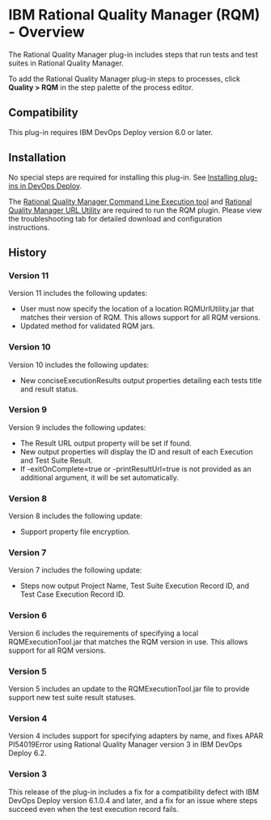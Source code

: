 
# IBM Rational Quality Manager (RQM) - Overview


The Rational Quality Manager plug-in includes steps that run tests and test suites in Rational Quality Manager.

To add the Rational Quality Manager plug-in steps to processes, click **Quality > RQM** in the step palette of the process editor.

## Compatibility

This plug-in requires IBM DevOps Deploy version 6.0 or later.


## Installation

No special steps are required for installing this plug-in. See [Installing plug-ins in DevOps Deploy](https://community.ibm.com/community/user/wasdevops/blogs/laurel-dickson-bull1/2022/06/13/install-plugins "Installing plug-ins in DevOps Deploy").

The [Rational Quality Manager Command Line Execution tool](https://jazz.net/wiki/bin/view/Main/RQMExecutionTool) and [Rational Quality Manager URL Utility](https://jazz.net/wiki/bin/view/Main/RQMURLUtility) are required to run the RQM plugin. Please view the troubleshooting tab for detailed download and configuration instructions.

## History

### Version 11


Version 11 includes the following updates:

* User must now specify the location of a location RQMUrlUtility.jar that matches their version of RQM. This allows support for all RQM versions.
* Updated method for validated RQM jars.

### Version 10


Version 10 includes the following updates:

* New conciseExecutionResults output properties detailing each tests title and result status.

### Version 9


Version 9 includes the following updates:

* The Result URL output property will be set if found.
* New output properties will display the ID and result of each Execution and Test Suite Result.
* If -exitOnComplete=true or -printResultUrl=true is not provided as an additional argument, it will be set automatically.

### Version 8


Version 8 includes the following update:

* Support property file encryption.

### Version 7


Version 7 includes the following update:

* Steps now output Project Name, Test Suite Execution Record ID, and Test Case Execution Record ID.

### Version 6


Version 6 includes the requirements of specifying a local RQMExecutionTool.jar that matches the RQM version in use. This allows support for all RQM versions.


### Version 5


Version 5 includes an update to the RQMExecutionTool.jar file to provide support new test suite result statuses.


### Version 4


Version 4 includes support for specifying adapters by name, and fixes APAR PI54019Error using Rational Quality Manager version 3 in IBM DevOps Deploy 6.2.


### Version 3


This release of the plug-in includes a fix for a compatibility defect with IBM DevOps Deploy version 6.1.0.4 and later, and a fix for an issue where steps succeed even when the test execution record fails.

